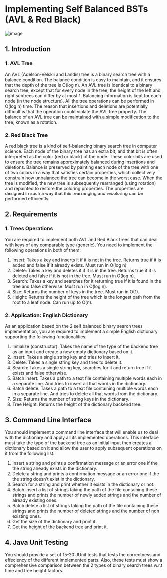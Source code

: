 # Implementing Self Balanced BSTs (AVL & Red Black)
![image](https://user-images.githubusercontent.com/73313364/227050268-88c928c8-c2d1-4fc6-b3d9-36e82f17271c.png)

## 1. Introduction
### 1. AVL Tree

An AVL (Adelson-Velskii and Landis) tree is a binary search tree with a balance condition. The balance condition is easy to maintain, and it ensures that the depth of the tree is O(log n). An AVL tree is identical to a binary search tree, except that for every node in the tree, the height of the left and right subtrees can differ by at most 1. Balancing information is kept for each node (in the node structure). All the tree operations can be performed in O(log n) time. The reason that insertions and deletions are potentially difficult is that the operation could violate the AVL tree property. The balance of an AVL tree can be maintained with a simple modification to the tree, known as a rotation.

### 2. Red Black Tree

A red black tree is a kind of self-balancing binary search tree in computer science. Each node of the binary tree has an extra bit, and that bit is often interpreted as the color (red or black) of the node. These color bits are used to ensure the tree remains approximately balanced during insertions and deletions. Balance is preserved by painting each node of the tree with one of two colors in a way that satisfies certain properties, which collectively constrain how unbalanced the tree can become in the worst case. When the tree is modified, the new tree is subsequently rearranged (using rotation) and repainted to restore the coloring properties. The properties are designed in such a way that this rearranging and recoloring can be performed efficiently.

## 2. Requirements
### 1. Trees Operations

You are required to implement both AVL and Red Black trees that can deal with keys of any comparable type (generic). You need to implement the following operations in both of them:

1. Insert: Takes a key and inserts it if it is not in the tree. Returns true if it is added and false if it already exists. Must run in O(log n)
2. Delete: Takes a key and deletes it if it is in the tree. Returns true if it is deleted and false if it is not in the tree. Must run in O(log n).
3. Search: Takes a key and searches for it returning true if it is found in the tree and false otherwise. Must run in O(log n).
4. Size: Returns the number of keys in the tree. Must run in O(1).
5. Height: Returns the height of the tree which is the longest path from the root to a leaf node. Can run up to O(n).

### 2. Application: English Dictionary

As an application based on the 2 self balanced binary search trees implementation, you are required to implement a simple English dictionary supporting the following functionalities:

1. Initialize (constructor): Takes the name of the type of the backend tree as an input and create a new empty dictionary based on it.
2. Insert: Takes a single string key and tries to insert it.
3. Delete: Takes a single string key and tries to delete it.
4. Search: Takes a single string key, searches for it and return true if it exists and false otherwise.
5. Batch insert: Takes a path to a text file containing multiple words each in a separate line. And tries to insert all that words in the dictionary.
6. Batch delete: Takes a path to a text file containing multiple words each in a separate line. And tries to delete all that words from the dictionary.
7. Size: Returns the number of string keys in the dictionary.
8. Tree Height: Returns the height of the dictionary backend tree.


## 3. Command Line Interface

You should implement a command line interface that will enable us to deal with the dictionary and apply all its implemented operations. This interface must take the type of the backend tree as an initial input then creates a dictionary based on it and allow the user to apply subsequent operations on it from the following list:

1. Insert a string and prints a confirmation message or an error one if the the string already exists in the dictionary.
2. Delete a string and prints a confirmation message or an error one if the the string doesn’t exist in the dictionary.
3. Search for a string and print whether it exists in the dictionary or not.
4. Batch insert a list of strings taking the path of the file containing these strings and prints the number of newly added strings and the number of already existing ones.
5. Batch delete a list of strings taking the path of the file containing these strings and prints the number of deleted strings and the number of non existing ones.
6. Get the size of the dictionary and print it.
7. Get the height of the backend tree and print it.


## 4. Java Unit Testing

You should provide a set of 15-20 JUnit tests that tests the correctness and effeciency of the different implemented parts. Also, these tests must show a comprehensive comparison between the 2 types of binary search trees w.r.t time and tree height factors.
